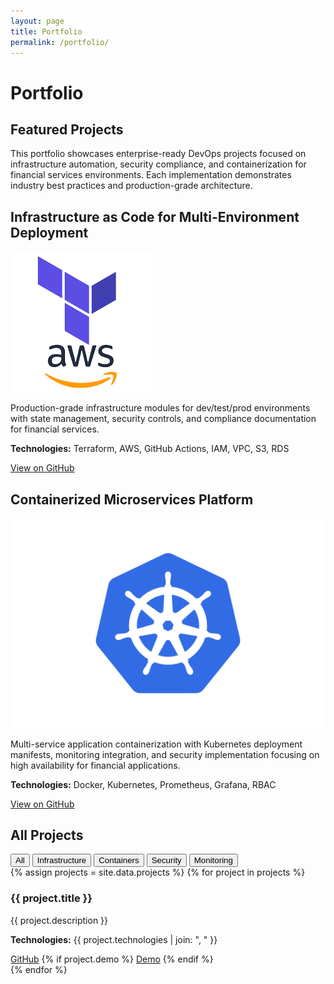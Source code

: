 ```yaml
---
layout: page
title: Portfolio
permalink: /portfolio/
---
```


# Portfolio

<div class="content-section with-divider">
  <h2>Featured Projects</h2>
  <p>This portfolio showcases enterprise-ready DevOps projects focused on infrastructure automation, security compliance, and containerization for financial services environments. Each implementation demonstrates industry best practices and production-grade architecture.</p>

  <div class="project-card featured">
    <h2>Infrastructure as Code for Multi-Environment Deployment</h2>
    <div class="project-details">
      <div class="project-image">
        <img src="/assets/images/terraform-aws.png" alt="Terraform AWS Infrastructure" />
      </div>
      <div class="project-description">
        <p>Production-grade infrastructure modules for dev/test/prod environments with state management, security controls, and compliance documentation for financial services.</p>
        <p class="technologies">
          <strong>Technologies:</strong> Terraform, AWS, GitHub Actions, IAM, VPC, S3, RDS
        </p>
        <div class="project-links">
          <a href="https://github.com/JoshuaMichaelHall/finapp-infrastructure" class="github-link" target="_blank">View on GitHub</a>
        </div>
      </div>
    </div>
  </div>

  <div class="project-card featured">
    <h2>Containerized Microservices Platform</h2>
    <div class="project-details">
      <div class="project-image">
        <img src="/assets/images/kubernetes.png" alt="Kubernetes Platform" />
      </div>
      <div class="project-description">
        <p>Multi-service application containerization with Kubernetes deployment manifests, monitoring integration, and security implementation focusing on high availability for financial applications.</p>
        <p class="technologies">
          <strong>Technologies:</strong> Docker, Kubernetes, Prometheus, Grafana, RBAC
        </p>
        <div class="project-links">
          <a href="https://github.com/JoshuaMichaelHall/container-platform" class="github-link" target="_blank">View on GitHub</a>
        </div>
      </div>
    </div>
  </div>
</div>

<div class="content-section">
  <h2>All Projects</h2>
  
  <div class="project-filter">
    <button class="filter-btn active" data-category="all">All</button>
    <button class="filter-btn" data-category="infrastructure">Infrastructure</button>
    <button class="filter-btn" data-category="containers">Containers</button>
    <button class="filter-btn" data-category="security">Security</button>
    <button class="filter-btn" data-category="monitoring">Monitoring</button>
  </div>
  
  <div class="projects-grid">
    {% assign projects = site.data.projects %}
    {% for project in projects %}
    <div class="project-card" data-category="{{ project.category }}">
      <h3>{{ project.title }}</h3>
      <p>{{ project.description }}</p>
      <p class="technologies">
        <strong>Technologies:</strong> {{ project.technologies | join: ", " }}
      </p>
      <div class="project-links">
        <a href="{{ project.github }}" target="_blank">GitHub</a>
        {% if project.demo %}
        <a href="{{ project.demo }}" target="_blank">Demo</a>
        {% endif %}
      </div>
    </div>
    {% endfor %}
  </div>
</div>

<script>
  document.addEventListener('DOMContentLoaded', function() {
    const filterButtons = document.querySelectorAll('.filter-btn');
    const projectCards = document.querySelectorAll('.project-card');
    
    filterButtons.forEach(button => {
      button.addEventListener('click', function() {
        const category = this.getAttribute('data-category');
        
        // Update active button
        filterButtons.forEach(btn => btn.classList.remove('active'));
        this.classList.add('active');
        
        // Filter projects
        projectCards.forEach(card => {
          if (category === 'all' || card.getAttribute('data-category') === category) {
            card.style.display = 'block';
          } else {
            card.style.display = 'none';
          }
        });
      });
    });
  });
</script>